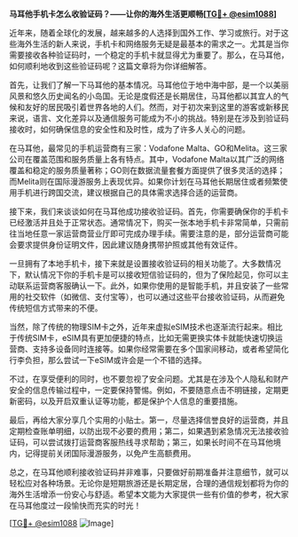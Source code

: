**马耳他手机卡怎么收验证码？——让你的海外生活更顺畅[[TG💪+ @esim1088](https://t.me/s/esim1088)]**

近年来，随着全球化的发展，越来越多的人选择到国外工作、学习或旅行。对于这些海外生活的新人来说，手机卡和网络服务无疑是最基本的需求之一。尤其是当你需要接收各种验证码时，一个稳定的手机卡就显得尤为重要了。那么，在马耳他，如何顺利地收到这些验证码呢？这篇文章将为你详细解答。

首先，让我们了解一下马耳他的基本情况。马耳他位于地中海中部，是一个以美丽风景和悠久历史闻名的小岛国。无论是度假还是长期居住，马耳他都以其宜人的气候和友好的居民吸引着世界各地的人们。然而，对于初次来到这里的游客或新移民来说，语言、文化差异以及通信服务可能成为不小的挑战。特别是在涉及到验证码接收时，如何确保信息的安全性和及时性，成为了许多人关心的问题。

在马耳他，最常见的手机运营商有三家：Vodafone Malta、GO和Melita。这三家公司在覆盖范围和服务质量上各有特点。其中，Vodafone Malta以其广泛的网络覆盖和稳定的服务质量著称；GO则在数据流量套餐方面提供了很多灵活的选择；而Melita则在国际漫游服务上表现优异。如果你计划在马耳他长期居住或者频繁使用手机进行跨国交流，建议根据自己的具体需求选择合适的运营商。

接下来，我们来谈谈如何在马耳他成功接收验证码。首先，你需要确保你的手机卡已经激活并且处于正常状态。通常情况下，购买一张本地手机卡非常简单，只需前往当地任意一家运营商营业厅即可完成办理手续。需要注意的是，部分运营商可能会要求提供身份证明文件，因此建议随身携带护照或其他有效证件。

一旦拥有了本地手机卡，接下来就是设置接收验证码的相关功能了。大多数情况下，默认情况下你的手机卡是可以接收短信验证码的，但为了保险起见，你可以主动联系运营商客服确认一下。此外，如果你使用的是智能手机，并且安装了一些常用的社交软件（如微信、支付宝等），也可以通过这些平台接收验证码，从而避免传统短信方式带来的不便。

当然，除了传统的物理SIM卡之外，近年来虚拟eSIM技术也逐渐流行起来。相比于传统SIM卡，eSIM具有更加便捷的特点，比如无需更换实体卡就能快速切换运营商、支持多设备同时连接等。如果你经常需要在多个国家间移动，或者希望简化行李负担，那么尝试一下eSIM或许会是一个不错的选择。

不过，在享受便利的同时，也不要忽视了安全问题。尤其是在涉及个人隐私和财产安全的信息传输过程中，一定要保持警惕。例如，不要随意点击不明链接，定期更新密码，以及开启双重认证等功能，都是保护个人信息的重要措施。

最后，再给大家分享几个实用的小贴士。第一，尽量选择信誉良好的运营商，并且定期检查账单明细，以防出现不必要的费用；第二，如果遇到紧急情况无法接收验证码，可以尝试拨打运营商客服热线寻求帮助；第三，如果长时间不在马耳他境内，记得提前关闭国际漫游服务，以免产生高额费用。

总之，在马耳他顺利接收验证码并非难事，只要做好前期准备并注意细节，就可以轻松应对各种场景。无论你是短期旅游还是长期定居，合理的通信规划都将为你的海外生活增添一份安心与舒适。希望本文能为大家提供一些有价值的参考，祝大家在马耳他度过一段愉快而充实的时光！

[[TG💪+ @esim1088](https://t.me/s/esim1088) ![Image](https://i.postimg.cc/4NQfJmqS/Snipaste-2025-05-13-00-14-12.png)]